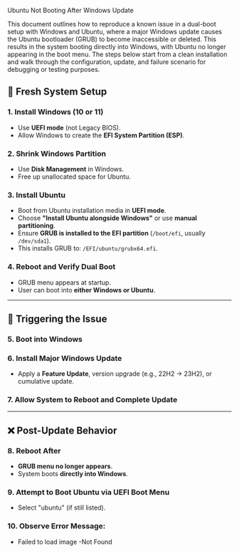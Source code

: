 
Ubuntu Not Booting After Windows Update

This document outlines how to reproduce a known issue in a dual-boot setup with Windows and Ubuntu, where a major Windows update causes the Ubuntu bootloader (GRUB) to become inaccessible or deleted. This results in the system booting directly into Windows, with Ubuntu no longer appearing in the boot menu. The steps below start from a clean installation and walk through the configuration, update, and failure scenario for debugging or testing purposes.


## 🔧 Fresh System Setup

### 1. Install Windows (10 or 11)
- Use **UEFI mode** (not Legacy BIOS).
- Allow Windows to create the **EFI System Partition (ESP)**.

### 2. Shrink Windows Partition
- Use **Disk Management** in Windows.
- Free up unallocated space for Ubuntu.

### 3. Install Ubuntu
- Boot from Ubuntu installation media in **UEFI mode**.
- Choose **"Install Ubuntu alongside Windows"** or use **manual partitioning**.
- Ensure **GRUB is installed to the EFI partition** (`/boot/efi`, usually `/dev/sda1`).
- This installs GRUB to: `/EFI/ubuntu/grubx64.efi`.

### 4. Reboot and Verify Dual Boot
- GRUB menu appears at startup.
- User can boot into **either Windows or Ubuntu**.

---

## 🔁 Triggering the Issue

### 5. Boot into Windows

### 6. Install Major Windows Update
- Apply a **Feature Update**, version upgrade (e.g., 22H2 → 23H2), or cumulative update.

### 7. Allow System to Reboot and Complete Update

---

## ❌ Post-Update Behavior

### 8. Reboot After 
- **GRUB menu no longer appears**.
- System boots **directly into Windows**.

### 9. Attempt to Boot Ubuntu via UEFI Boot Menu
- Select "ubuntu" (if still listed).

### 10. Observe Error Message:
- Failed to load image -Not Found
